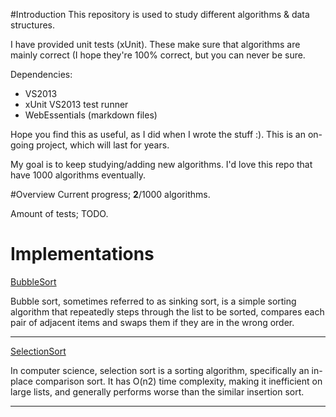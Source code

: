#Introduction
This repository is used to study different algorithms & data structures.

I have provided unit tests (xUnit). These make sure that algorithms are mainly correct (I hope they're 100% correct, but you can never be sure. 

Dependencies:

- VS2013
- xUnit VS2013 test runner
- WebEssentials (markdown files)

Hope you find this as useful, as I did when I wrote the stuff :). This is an on-going project, which will last for years. 

My goal is to keep studying/adding new algorithms. I'd love this repo that have 1000 algorithms eventually. 

#Overview
Current progress; **2**/1000 algorithms.

Amount of tests; TODO.

# Implementations
[BubbleSort](https://github.com/ChrisEelmaa/AlgorithmExamples/blob/master/Sorting/ComparisonBased/BubbleSort.cs) 

Bubble sort, sometimes referred to as sinking sort, 
is a simple sorting algorithm that repeatedly steps through the list to be sorted, 
compares each pair of adjacent items and swaps them if they are in the wrong order.

------------
[SelectionSort](https://github.com/ChrisEelmaa/AlgorithmExamples/blob/master/Sorting/ComparisonBased/SelectionSort.cs) 

In computer science, selection sort is a sorting algorithm, specifically an in-place comparison sort. 
It has O(n2) time complexity, making it inefficient on large lists, 
and generally performs worse than the similar insertion sort.

------------

